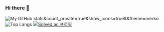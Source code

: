 ### Hi there 👋
![My GitHub stats](https://github-readme-stats.vercel.app/api?username=jisujeong0)&count_private=true&show_icons=true&&theme=merko
![Top Langs](https://github-readme-stats.vercel.app/api/top-langs/?username=jeongjisu0&layout=compact)
[![Solved.ac
프로필](http://mazassumnida.wtf/api/generate_badge?boj=jeongjisu0)](https://solved.ac/jeongjisu0)


<!--
**jisujeong0/jisujeong0** is a ✨ _special_ ✨ repository because its `README.md` (this file) appears on your GitHub profile.

Here are some ideas to get you started:

- 🔭 I’m currently working on ...
- 🌱 I’m currently learning ...
- 👯 I’m looking to collaborate on ...
- 🤔 I’m looking for help with ...
- 💬 Ask me about ...
- 📫 How to reach me: ...
- 😄 Pronouns: ...
- ⚡ Fun fact: ...
-->

